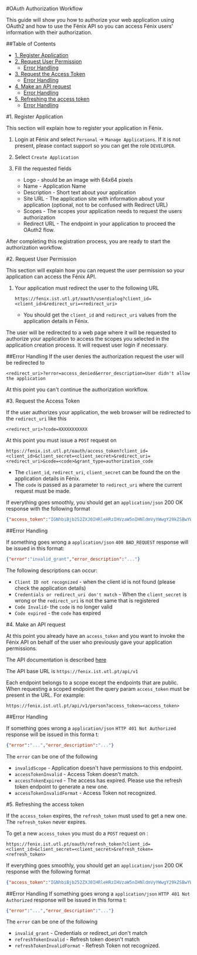 #OAuth Authorization Workflow

This guide will show you how to authorize your web application using OAuth2 and how to use the Fénix API so you can access Fénix users' information with their authorization.

##Table of Contents

- [1. Register Application](#1-register-application)
- [2. Request User Permission](#2-request-user-permission)
	- [Error Handling](#error-handling)
- [3. Request the Access Token](#2-request-the-access-token)
	- [Error Handling](#error-handling-1)
- [4. Make an API request](#3-make-an-api-request)
	- [Error Handling](#error-handling-2)
- [5. Refreshing the access token](#3-refreshing-the-access-token)
	- [Error Handling](#error-handling-3)

#1. Register Application

This section will explain how to register your application in Fénix.

1. Login at Fénix and select `Personal` -> `Manage Applications`.
    If it is not present, please contact support so you can get the role `DEVELOPER`.

2. Select `Create Application`
3. Fill the requested fields
    * Logo - should be an image with 64x64 pixels
    * Name - Application Name
    * Description - Short text about your application
    * Site URL - The application site with information about your application (optional, not to be confused with Redirect URL)
    * Scopes - The scopes your application needs to request the users authorization
    * Redirect URL - The endpoint in your application to proceed the OAuth2 flow.

After completing this registration process, you are ready to start the authorization workflow.


#2. Request User Permission

This section will explain how you can request the user permission so your application can access the Fénix API.

1.  Your application must redirect the user to the following URL
        
        https://fenix.ist.utl.pt/oauth/userdialog?client_id=<client_id>&redirect_uri=<redirect_uri>
    * You should get the `client_id` and `redirect_uri` values from the application details in Fénix.

The user will be redirected to a web page where it will be requested to authorize your application to access the scopes you selected in the application creation process. It will request user login if necessary.

##Error Handling
If the user denies the authorization request the user will be redirected to

    <redirect_uri>?error=access_denied&error_description=User didn't allow the application

At this point you can't continue the authorization workflow.

#3. Request the Access Token

If the user authorizes your application, the web browser will be redirected to the `redirect_uri` like this
    
    <redirect_uri>?code=XXXXXXXXXXX

At this point you must issue a `POST` request on
    
    https://fenix.ist.utl.pt/oauth/access_token?client_id=<client_id>&client_secret=<client_secret>&redirect_uri=<redirect_uri>&code=<code>&grant_type=authorization_code

* The `client_id`, `redirect_uri`, `client_secret` can be found the on the application details in Fénix.
* The `code` is passed as a parameter to `redirect_uri` where the current request must be made.

If everything goes smoothly, you should get an `application/json` 200 OK response with the following format
```json
{"access_token":"IGNhbiBjb252ZXJ0IHRleHRzIHVzaW5nIHNldmVyYWwgY29kZSBwYWdlcyAodXNpbmcgQ2hhclNl", "refresh_token":"dCBwcm9wZXJ0eSkgZnJvbSBVbmljb2RlIHN0cmluZyB0byBieXRlIGFycmF5IGFuZCB0aGVuIGNv", expires:"3600"}
```

##Error Handling

If something goes wrong  a `application/json` `400 BAD_REQUEST` response will be issued in this format:
```json
{"error":"invalid_grant","error_description":"..."}
```

The following descriptions can occur:

* `Client ID not recognized` - when the client id is not found (please check the application details)
* `Credentials or redirect_uri don't match` - When the `client_secret` is wrong or the `redirect_uri` is not the same that is registered
* `Code Invalid`- the `code` is no longer valid
* `Code expired` - the `code` has expired

#4. Make an API request

At this point you already have an `access_token` and you want to invoke the Fénix API on behalf of the user who previously gave your application permissions.

The API documentation is described [here]()

The API base URL is `https://fenix.ist.utl.pt/api/v1`

Each endpoint belongs to a scope except the endpoints that are public.
When requesting a scoped endpoint the query param `access_token` must be present in the URL. For example:

    https://fenix.ist.utl.pt/api/v1/person?access_token=<access_token>

##Error Handling

If something goes wrong  a `application/json` `HTTP 401 Not Authorized` response will be issued in this forma
t:
```json
{"error":"...","error_description":"..."}
```

The `error` can be one of the following

* `invalidScope` - Application doesn't have permissions to this endpoint.
* `accessTokenInvalid` - Access Token doesn't match.
* `accessTokenExpired` - The access has expired. Please use the refresh token endpoint to generate a new one.
* `accessTokenInvalidFormat` - Access Token not recognized.


#5. Refreshing the access token

If the `access_token` expires, the `refresh_token` must used to get a new one. The `refresh_token` never expires.

To get a new `access_token` you must do a `POST` request on :

    https://fenix.ist.utl.pt/oauth/refresh_token?client_id=<client_id>&client_secret=<client_secret>&refresh_token=<refresh_token>

If everything goes smoothly, you should get an `application/json` 200 OK response with the following format
```json
{"access_token":"IGNhbiBjb252ZXJ0IHRleHRzIHVzaW5nIHNldmVyYWwgY29kZSBwYWdlcyAodXNpbmcgQ2hhclNl", "expires":"3600"}
```

##Error Handling
If something goes wrong  a `application/json` `HTTP 401 Not Authorized` response will be issued in this forma
t:
```json    
{"error":"...","error_description":"..."}
```
The `error` can be one of the following

* `invalid_grant` - Credentials or redirect_uri don't match
* `refreshTokenInvalid` - Refresh token doesn't match
* `refreshTokenInvalidFormat` - Refresh Token not recognized.
